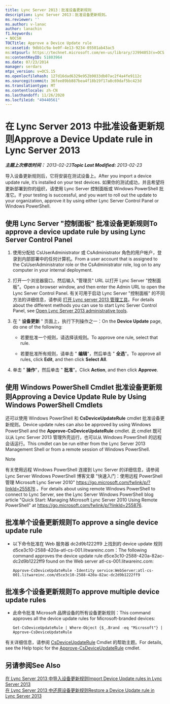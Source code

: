 ```yaml
---
title: Lync Server 2013：批准设备更新规则
description: Lync Server 2013：批准设备更新规则。
ms.reviewer: ''
ms.author: v-lanac
author: lanachin
f1.keywords:
- NOCSH
TOCTitle: Approve a Device Update rule
ms:assetid: 9dbb1c9a-be0f-4e13-9234-05501ab43ac5
ms:mtpsurl: https://technet.microsoft.com/en-us/library/JJ994053(v=OCS.15)
ms:contentKeyID: 51803964
ms.date: 07/23/2014
manager: serdars
mtps_version: v=OCS.15
ms.openlocfilehash: 127d16dad6329e952b9033db07ac2f4a4fe9112c
ms.sourcegitcommit: 36fee89bb887bea4f18b19f17a8c69daf5bc423d
ms.translationtype: MT
ms.contentlocale: zh-CN
ms.lasthandoff: 11/26/2020
ms.locfileid: "49440561"
---
```

# <a name="approve-a-device-update-rule-in-lync-server-2013"></a><span data-ttu-id="dff4e-103">在 Lync Server 2013 中批准设备更新规则</span><span class="sxs-lookup"><span data-stu-id="dff4e-103">Approve a Device Update rule in Lync Server 2013</span></span>

<div data-xmlns="http://www.w3.org/1999/xhtml">

<div class="topic" data-xmlns="http://www.w3.org/1999/xhtml" data-msxsl="urn:schemas-microsoft-com:xslt" data-cs="https://msdn.microsoft.com/">

<div data-asp="https://msdn2.microsoft.com/asp">



</div>

<div id="mainSection">

<div id="mainBody"><span data-ttu-id="dff4e-104">

<span> </span></span><span class="sxs-lookup"><span data-stu-id="dff4e-104">

<span> </span></span></span>

<span data-ttu-id="dff4e-105">_**主题上次修改时间：** 2013-02-23_</span><span class="sxs-lookup"><span data-stu-id="dff4e-105">_**Topic Last Modified:** 2013-02-23_</span></span>

<span data-ttu-id="dff4e-106">导入设备更新规则后，它将安装在测试设备上。</span><span class="sxs-lookup"><span data-stu-id="dff4e-106">After you import a device update rule, it’s installed on your test devices.</span></span> <span data-ttu-id="dff4e-107">如果你的测试成功，并且希望将更新部署到你的组织，请使用 Lync Server 控制面板或 Windows PowerShell 批准它。</span><span class="sxs-lookup"><span data-stu-id="dff4e-107">If your testing is successful, and you want to roll out the update to your organization, approve it by using either Lync Server Control Panel or Windows PowerShell.</span></span>

<div>

## <a name="to-approve-a-device-update-rule-by-using-lync-server-control-panel"></a><span data-ttu-id="dff4e-108">使用 Lync Server "控制面板" 批准设备更新规则</span><span class="sxs-lookup"><span data-stu-id="dff4e-108">To approve a device update rule by using Lync Server Control Panel</span></span>

1.  <span data-ttu-id="dff4e-109">使用分配给 CsUserAdministrator 或 CsAdministrator 角色的用户帐户，登录到内部部署中的任何计算机。</span><span class="sxs-lookup"><span data-stu-id="dff4e-109">From a user account that is assigned to the CsUserAdministrator role or the CsAdministrator role, log on to any computer in your internal deployment.</span></span>

2.  <span data-ttu-id="dff4e-110">打开一个浏览器窗口，然后输入 "管理员" URL 以打开 Lync Server "控制面板"。</span><span class="sxs-lookup"><span data-stu-id="dff4e-110">Open a browser window, and then enter the Admin URL to open the Lync Server Control Panel.</span></span> <span data-ttu-id="dff4e-111">有关可用于启动 Lync Server "控制面板" 的不同方法的详细信息，请参阅 [打开 Lync server 2013 管理工具](lync-server-2013-open-lync-server-administrative-tools.md)。</span><span class="sxs-lookup"><span data-stu-id="dff4e-111">For details about the different methods you can use to start Lync Server Control Panel, see [Open Lync Server 2013 administrative tools](lync-server-2013-open-lync-server-administrative-tools.md).</span></span>

3.  <span data-ttu-id="dff4e-112">在 " **设备更新** " 页面上，执行下列操作之一：</span><span class="sxs-lookup"><span data-stu-id="dff4e-112">On the **Device Update** page, do one of the following:</span></span>
    
      - <span data-ttu-id="dff4e-113">若要批准一个规则，请选择该规则。</span><span class="sxs-lookup"><span data-stu-id="dff4e-113">To approve one rule, select that rule.</span></span>
    
      - <span data-ttu-id="dff4e-114">若要批准所有规则，请单击 " **编辑**"，然后单击 " **全选**"。</span><span class="sxs-lookup"><span data-stu-id="dff4e-114">To approve all rules, click **Edit**, and then click **Select All**.</span></span>

4.  <span data-ttu-id="dff4e-115">单击 " **操作**"，然后单击 " **批准**"。</span><span class="sxs-lookup"><span data-stu-id="dff4e-115">Click **Action**, and then click **Approve**.</span></span>

</div>

<div>

## <a name="approving-a-device-update-rule-by-using-windows-powershell-cmdlets"></a><span data-ttu-id="dff4e-116">使用 Windows PowerShell Cmdlet 批准设备更新规则</span><span class="sxs-lookup"><span data-stu-id="dff4e-116">Approving a Device Update Rule by Using Windows PowerShell Cmdlets</span></span>

<span data-ttu-id="dff4e-117">还可以使用 Windows PowerShell 和 **CsDeviceUpdateRule** cmdlet 批准设备更新规则。</span><span class="sxs-lookup"><span data-stu-id="dff4e-117">Device update rules can also be approved by using Windows PowerShell and the **Approve-CsDeviceUpdateRule** cmdlet.</span></span> <span data-ttu-id="dff4e-118">此 cmdlet 既可以从 Lync Server 2013 管理外壳运行，也可以从 Windows PowerShell 的远程会话运行。</span><span class="sxs-lookup"><span data-stu-id="dff4e-118">This cmdlet can be run either from the Lync Server 2013 Management Shell or from a remote session of Windows PowerShell.</span></span>

<div>


> [!NOTE]  
> <span data-ttu-id="dff4e-119">有关使用远程 Windows PowerShell 连接到 Lync Server 的详细信息，请参阅 Lync Server Windows PowerShell 博客文章 "快速入门：使用远程 PowerShell 管理 Microsoft Lync Server 2010" <A href="https://go.microsoft.com/fwlink/p/?linkid=255876">https://go.microsoft.com/fwlink/p/?linkId=255876</A> 。</span><span class="sxs-lookup"><span data-stu-id="dff4e-119">For details about using remote Windows PowerShell to connect to Lync Server, see the Lync Server Windows PowerShell blog article "Quick Start: Managing Microsoft Lync Server 2010 Using Remote PowerShell" at <A href="https://go.microsoft.com/fwlink/p/?linkid=255876">https://go.microsoft.com/fwlink/p/?linkId=255876</A>.</span></span>



</div>

<div>

## <a name="to-approve-a-single-device-update-rule"></a><span data-ttu-id="dff4e-120">批准单个设备更新规则</span><span class="sxs-lookup"><span data-stu-id="dff4e-120">To approve a single device update rule</span></span>

  - <span data-ttu-id="dff4e-121">以下命令批准在 Web 服务器 dc2d9b1222ff9 上找到的 device update 规则 d5ce3c10-2588-420a-atl-cs-001.litwareinc.com：</span><span class="sxs-lookup"><span data-stu-id="dff4e-121">The following command approves the device update rule d5ce3c10-2588-420a-82ac-dc2d9b1222ff9 found on the Web server atl-cs-001.litwareinc.com:</span></span>
    
        Approve-CsDeviceUpdateRule -Identity service:WebServer:atl-cs-001.litwareinc.com/d5ce3c10-2588-420a-82ac-dc2d9b1222ff9

</div>

<div>

## <a name="to-approve-multiple-device-update-rules"></a><span data-ttu-id="dff4e-122">批准多个设备更新规则</span><span class="sxs-lookup"><span data-stu-id="dff4e-122">To approve multiple device update rules</span></span>

  - <span data-ttu-id="dff4e-123">此命令批准 Microsoft 品牌设备的所有设备更新规则：</span><span class="sxs-lookup"><span data-stu-id="dff4e-123">This command approves all the device update rules for Microsoft-branded devices:</span></span>
    
        Get-CsDeviceUpdateRule | Where-Object {$_.Brand -eq "Microsoft"} | Approve-CsDeviceUpdateRule

</div>

<span data-ttu-id="dff4e-124">有关详细信息，请参阅 [CsDeviceUpdateRule](https://docs.microsoft.com/powershell/module/skype/Approve-CsDeviceUpdateRule) Cmdlet 的帮助主题。</span><span class="sxs-lookup"><span data-stu-id="dff4e-124">For details, see the Help topic for the [Approve-CsDeviceUpdateRule](https://docs.microsoft.com/powershell/module/skype/Approve-CsDeviceUpdateRule) cmdlet.</span></span>

</div>

<div>

## <a name="see-also"></a><span data-ttu-id="dff4e-125">另请参阅</span><span class="sxs-lookup"><span data-stu-id="dff4e-125">See Also</span></span>


[<span data-ttu-id="dff4e-126">在 Lync Server 2013 中导入设备更新规则</span><span class="sxs-lookup"><span data-stu-id="dff4e-126">Import Device Update rules in Lync Server 2013</span></span>](lync-server-2013-import-device-update-rules.md)  
[<span data-ttu-id="dff4e-127">在 Lync Server 2013 中还原设备更新规则</span><span class="sxs-lookup"><span data-stu-id="dff4e-127">Restore a Device Update rule in Lync Server 2013</span></span>](lync-server-2013-restore-a-device-update-rule.md)  
  

<span data-ttu-id="dff4e-128"></div>

</div>

<span> </span>

</div>

</div>

</span><span class="sxs-lookup"><span data-stu-id="dff4e-128"></div>

</div>

<span> </span>

</div>

</div>

</span></span></div>


